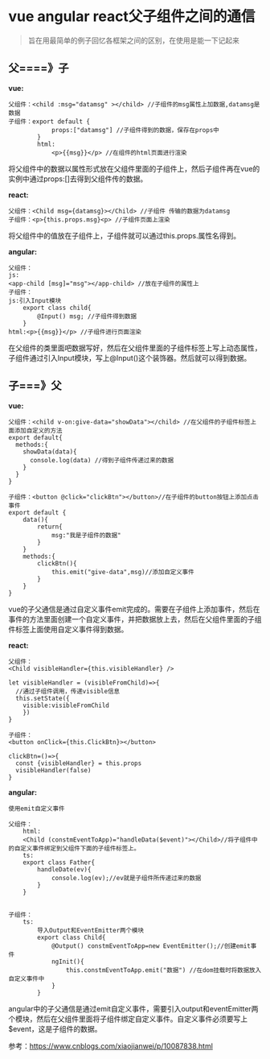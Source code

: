 # vue angular react父子组件之间的通信
>旨在用最简单的例子回忆各框架之间的区别，在使用是能一下记起来

## 父====》子

**vue:**
```
父组件：<child :msg="datamsg" ></child> //子组件的msg属性上加数据,datamsg是数据
子组件：export default {
			props:["datamsg"] //子组件得到的数据，保存在props中
		}
		html:
			<p>{{msg}}</p> //在组件的html页面进行渲染
```
将父组件中的数据以属性形式放在父组件里面的子组件上，然后子组件再在vue的实例中通过props:[]去得到父组件传的数据。

**react:**
```
父组件：<Child msg={datamsg}></Child> //子组件 传输的数据为datamsg
子组件：<p>{this.props.msg}<p> //子组件页面上渲染
```
将父组件中的值放在子组件上，子组件就可以通过this.props.属性名得到。

**angular:**
```
父组件：
js:
<app-child [msg]="msg"></app-child> //放在子组件的属性上
子组件：
js:引入Input模块
	export class child{
		@Input() msg; //子组件得到数据
	}
html:<p>{{msg}}</p> //子组件进行页面渲染
```
在父组件的类里面吧数据写好，然后在父组件里面的子组件标签上写上动态属性，子组件通过引入Input模块，写上@Input()这个装饰器。然后就可以得到数据。

## 子===》父
**vue:**

```
父组件：<child v-on:give-data="showData"></child> //在父组件的子组件标签上面添加自定义的方法
export default{
  methods:{
    showData(data){
      console.log(data) //得到子组件传递过来的数据
    }
  }
}

子组件：<button @click="clickBtn"></button>//在子组件的button按钮上添加点击事件
export default {
	data(){
		return{
			msg:"我是子组件的数据"
		}
	}
	methods:{
		clickBtn(){
			this.emit("give-data",msg)//添加自定义事件
		}
	}
}
```


vue的子父通信是通过自定义事件emit完成的。需要在子组件上添加事件，然后在事件的方法里面创建一个自定义事件，并把数据放上去，然后在父组件里面的子组件标签上面使用自定义事件得到数据。

**react:**
```
父组件：
<Child visibleHandler={this.visibleHandler} />

let visibleHandler = (visibleFromChild)=>{
  //通过子组件调用，传递visible信息
  this.setState({
    visible:visibleFromChild
    })
}

子组件：
<button onClick={this.ClickBtn}></button>

clickBtn=()=>{
  const {visibleHandler} = this.props  
  visibleHandler(false)
}
```

**angular:**
```
使用emit自定义事件

父组件：
	html:
	<Child (constmEventToApp)="handleData($event)"></Child>//将子组件中的自定义事件绑定到父组件下面的子组件标签上。
	ts:
	export class Father{
		handleDate(ev){
			console.log(ev);//ev就是子组件所传递过来的数据
		}
	}


子组件：
	ts:
		导入Output和EventEmitter两个模块
		export class Child{
			@Output() constmEventToApp=new EventEmitter();//创建emit事件
			ngInit(){
				this.constmEventToApp.emit("数据") //在dom挂载时将数据放入自定义事件中
			}
		}

```
angular中的子父通信是通过emit自定义事件，需要引入output和eventEmitter两个模块，然后在父组件里面将子组件绑定自定义事件。自定义事件必须要写上$event，这是子组件的数据。

参考：https://www.cnblogs.com/xiaojianwei/p/10087838.html
